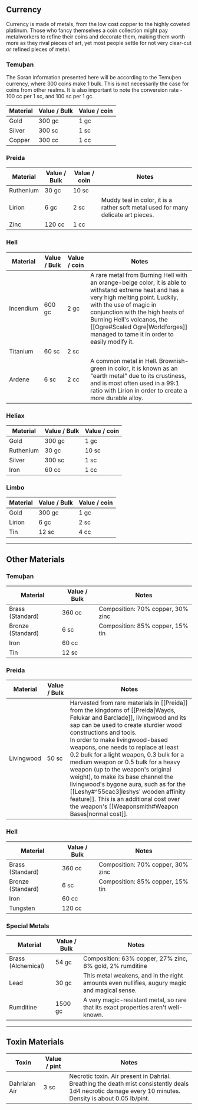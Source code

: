 ## Currency

Currency is made of metals, from the low cost copper to the highly coveted platinum. Those who fancy themselves a coin collection might pay metalworkers to refine their coins and decorate them, making them worth more as they rival pieces of art, yet most people settle for not very clear-cut or refined pieces of metal. 

### Temuþan

The Soran information presented here will be according to the Temuþen currency, where 300 coins make 1 bulk. This is not necessarily the case for coins from other realms.
It is also important to note the conversion rate - 100 cc per 1 sc, and 100 sc per 1 gc.

| **Material** | **Value / Bulk** | **Value / coin** |
| ------------ | ---------------- | ---------------- |
| Gold         | 300 gc           | 1 gc             |
| Silver       | 300 sc           | 1 sc             |
| Copper       | 300 cc           | 1 cc             |
### Preida

| **Material** | **Value / Bulk** | **Value / coin** | **Notes**                                                                         |
| ------------ | ---------------- | ---------------- | --------------------------------------------------------------------------------- |
| Ruthenium    | 30 gc            | 10 sc            |                                                                                   |
| Lirion       | 6 gc             | 2 sc             | Muddy teal in color, it is a rather soft metal used for many delicate art pieces. |
| Zinc         | 120 cc           | 1 cc             |                                                                                   |
### Hell

| **Material** | **Value / Bulk** | **Value / coin** | **Notes**                                                                                                                                                                                                                                                                                                               |
| ------------ | ---------------- | ---------------- | ----------------------------------------------------------------------------------------------------------------------------------------------------------------------------------------------------------------------------------------------------------------------------------------------------------------------- |
| Incendium    | 600 gc           | 2 gc             | A rare metal from Burning Hell with an orange-beige color, it is able to withstand extreme heat and has a very high melting point. Luckily, with the use of magic in conjunction with the high heats of Burning Hell's volcanos, the [[Ogre#Scaled Ogre\|Worldforges]] managed to tame it in order to easily modify it. |
| Titanium     | 60 sc            | 2 sc             |                                                                                                                                                                                                                                                                                                                         |
| Ardene       | 6 sc             | 2 cc             | A common metal in Hell. Brownish-green in color, it is known as an "earth metal" due to its crustiness, and is most often used in a 99:1 ratio with Lirion in order to create a more durable alloy.                                                                                                                     |

### Heliax
| **Material** | **Value / Bulk** | **Value / coin** |
| ------------ | ---------------- | ---------------- |
| Gold         | 300 gc           | 1 gc             |
| Ruthenium    | 30 gc            | 10 sc            |
| Silver       | 300 sc           | 1 sc             |
| Iron         | 60 cc            | 1 cc             |

### Limbo

| **Material** | **Value / Bulk** | **Value / coin** |
| ------------ | ---------------- | ---------------- |
| Gold         | 300 gc           | 1 gc             |
| Lirion       | 6 gc             | 2 sc             |
| Tin          | 12 sc            | 4 cc             |

-- - -
## Other Materials
### Temuþan
 
| **Material**      | **Value / Bulk** | **Notes**                         |
| ----------------- | ---------------- | --------------------------------- |
| Brass (Standard)  | 360 cc           | Composition: 70% copper, 30% zinc |
| Bronze (Standard) | 6 sc             | Composition: 85% copper, 15% tin  |
| Iron              | 60 cc            |                                   |
| Tin               | 12 sc            |                                   |
### Preida

| **Material** | **Value / Bulk** | **Notes**                                                                                                                                                                                                                                                                                                                                                                                                                                                                                                                                                                                                                   |
| ------------ | ---------------- | --------------------------------------------------------------------------------------------------------------------------------------------------------------------------------------------------------------------------------------------------------------------------------------------------------------------------------------------------------------------------------------------------------------------------------------------------------------------------------------------------------------------------------------------------------------------------------------------------------------------------- |
| Livingwood   | 50 sc            | Harvested from rare materials in [[Preida]] from the kingdoms of [[Preida\|Wayds, Felukar and Barclade]], livingwood and its sap can be used to create sturdier wood constructions and tools.<br>In order to make livingwood-based weapons, one needs to replace at least 0.2 bulk for a light weapon, 0.3 bulk for a medium weapon or 0.5 bulk for a heavy weapon (up to the weapon's original weight), to make its base channel the livingwood's bygone aura, such as for the [[Leshy#^55cac3\|leshys' wooden affinity feature]]. This is an additional cost over the weapon's [[Weaponsmith#Weapon Bases\|normal cost]]. |

### Hell

| **Material**      | **Value / Bulk** | **Notes**                                                                                                                                                   |
| ----------------- | ---------------- | ----------------------------------------------------------------------------------------------------------------------------------------------------------- |
| Brass (Standard)  | 360 cc           | Composition: 70% copper, 30% zinc                                                                                                                           |
| Bronze (Standard) | 6 sc             | Composition: 85% copper, 15% tin                                                                                                                            |
| Iron              | 60 cc            |                                                                                                                                                             |
| Tungsten          | 120 cc           |                                                                                                                                                             |

### Special Metals
 
| **Material**       | **Value / Bulk** | **Notes**                                                                                    |
| ------------------ | ---------------- | -------------------------------------------------------------------------------------------- |
| Brass (Alchemical) | 54 gc            | Composition: 63% copper, 27% zinc, 8% gold, 2% rumditine                                     |
| Lead               | 30 gc            | This metal weakens, and in the right amounts even nullifies, augury magic and magical sense. |
| Rumditine          | 1500 gc          | A very magic-resistant metal, so rare that its exact properties aren't well-known.           |
- - -
## Toxin Materials
 
| **Toxin**     | **Value / pint** | **Notes**                                                                                                                                                |
| ------------- | ---------------- | -------------------------------------------------------------------------------------------------------------------------------------------------------- |
| Dahrialan Air | 3 sc             | Necrotic toxin. Air present in Dahrial. Breathing the death mist consistently deals 1d4 necrotic damage every 10 minutes. Density is about 0.05 lb/pint. |
